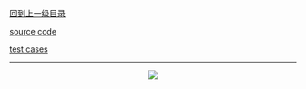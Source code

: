 [回到上一级目录](https://github.com/zhaochenyou/Way-to-Algorithm/blob/master/Chapter-1-Sort/README.md)

[source code](https://github.com/zhaochenyou/Way-to-Algorithm/raw/master/Chapter-1-Sort/src/BubbleSort.hpp)

[test cases](https://github.com/zhaochenyou/Way-to-Algorithm/raw/master/Chapter-1-Sort/src/BubbleSort.cpp)

----------
<p align="center"><img src="https://github.com/zhaochenyou/Way-to-Algorithm/raw/master/Chapter-1-Sort/res/BubbleSort.png" /></p>

